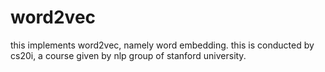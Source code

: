 # word2vec
this implements word2vec, namely word embedding.
this is conducted by cs20i, a course given by nlp group of stanford university.
